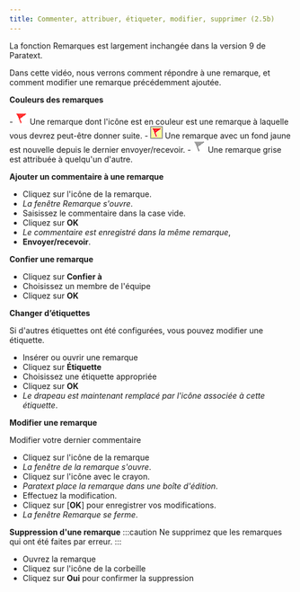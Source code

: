 ```yaml
---
title: Commenter, attribuer, étiqueter, modifier, supprimer (2.5b)
---
```

La fonction Remarques est largement inchangée dans la version 9 de Paratext.

Dans cette vidéo, nous verrons comment répondre à une remarque, et comment modifier une remarque précédemment ajoutée.

**Couleurs des remarques**

- ![](../media/af2265719adde77e6c37fe29d53837a0.png) 
Une remarque dont l'icône est en couleur est une remarque à laquelle vous devrez peut-être donner suite.
- ![](../media/d75a709de0625acdd2d5606b881713c7.jpeg)  Une remarque avec un fond jaune est nouvelle depuis le dernier envoyer/recevoir.
- ![](../media/52011900797d9603380805140bdf824b.png)  Une remarque grise est attribuée à quelqu'un d'autre.

**Ajouter un commentaire à une remarque**

-   Cliquez sur l'icône de la remarque.
   -  *La fenêtre Remarque s'ouvre*.
-   Saisissez le commentaire dans la case vide.
-   Cliquez sur **OK**
   -  *Le commentaire est enregistré dans la même remarque*,
-   **Envoyer/recevoir**.

**Confier une remarque**

-   Cliquez sur **Confier à**
-   Choisissez un membre de l'équipe
-   Cliquez sur **OK**

**Changer d’étiquettes**

Si d'autres étiquettes ont été configurées, vous pouvez modifier une étiquette.

-   Insérer ou ouvrir une remarque
-   Cliquez sur **Étiquette**
-   Choisissez une étiquette appropriée
-   Cliquez sur **OK**
   -  *Le drapeau est maintenant remplacé par l'icône associée à cette étiquette*.

**Modifier une remarque**

Modifier votre dernier commentaire

-   Cliquez sur l'icône de la remarque
   -  *La fenêtre de la remarque s'ouvre*.
-   Cliquez sur l'icône avec le crayon.
   -  *Paratext place la remarque dans une boîte d'édition*.
-   Effectuez la modification.
-   Cliquez sur [**OK**] pour enregistrer vos modifications.
   -  *La fenêtre Remarque se ferme*.

**Suppression d'une remarque**
:::caution
Ne supprimez que les remarques qui ont été faites par erreur.
:::
-   Ouvrez la remarque
-   Cliquez sur l'icône de la corbeille
-   Cliquez sur **Oui** pour confirmer la suppression
